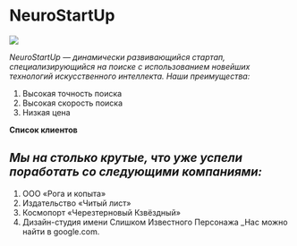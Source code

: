 # NeuroStartUp
![](https://netology-code.github.io/git-homeworks/introduction/assets/logo.png)

_*NeuroStartUp* — динамически развивающийся стартап, специализирующийся на поиске с использованием новейших технологий искусственного интеллекта._
_Наши преимущества:_
1. Высокая точность поиска
2. Высокая скорость поиска
3. Низкая цена

**Список клиентов**
## _Мы на столько крутые, что уже успели поработать со следующими компаниями:_

1. ООО «Рога и копыта»
2. Издательство «Читый лист»
3. Космопорт «Черезтерновый Кзвёздный»
4. Дизайн-студия имени Слишком Известного Персонажа
_Нас можно найти в google.com.